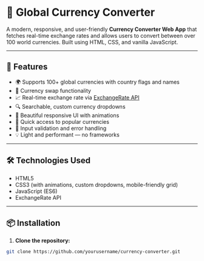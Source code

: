 # 💱 Global Currency Converter

A modern, responsive, and user-friendly **Currency Converter Web App** that fetches real-time exchange rates and allows users to convert between over 100 world currencies. Built using HTML, CSS, and vanilla JavaScript.

---

## 🚀 Features

- 🌍 Supports 100+ global currencies with country flags and names
- 🔄 Currency swap functionality
- 📈 Real-time exchange rate via [ExchangeRate API](https://www.exchangerate-api.com/)
- 🔍 Searchable, custom currency dropdowns
- 🎨 Beautiful responsive UI with animations
- 🌟 Quick access to popular currencies
- 🧪 Input validation and error handling
- 💡 Light and performant — no frameworks

---

## 🛠️ Technologies Used

- HTML5
- CSS3 (with animations, custom dropdowns, mobile-friendly grid)
- JavaScript (ES6)
- ExchangeRate API
  
---

## 📦 Installation

1. **Clone the repository:**

```bash
git clone https://github.com/yourusername/currency-converter.git
